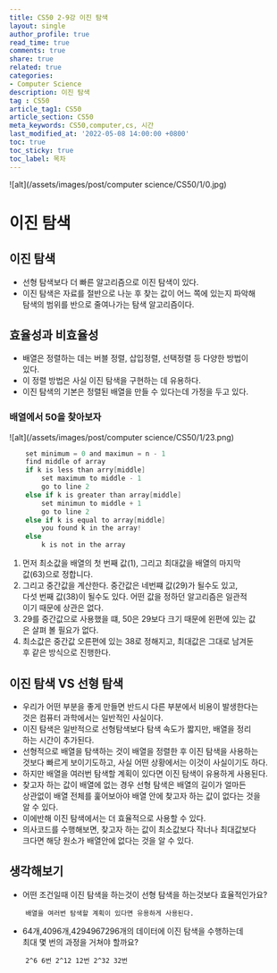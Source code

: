 ```yaml
---
title: CS50 2-9강 이진 탐색
layout: single
author_profile: true
read_time: true
comments: true
share: true
related: true
categories:
- Computer Science
description: 이진 탐색
tag : CS50
article_tag1: CS50
article_section: CS50
meta_keywords: CS50,computer,cs, 시간
last_modified_at: '2022-05-08 14:00:00 +0800'
toc: true
toc_sticky: true
toc_label: 목차
---
```


![alt](/assets/images/post/computer science/CS50/1/0.jpg)

이진 탐색
=========

## 이진 탐색

* 선형 탐색보다 더 빠른 알고리즘으로 이진 탐색이 있다.
* 이진 탐색은 자료를 절반으로 나눈 후 찾는 값이 어느 쪽에 있는지 파악해  
  탐색의 범위를 반으로 줄여나가는 탐색 알고리즘이다.

## 효율성과 비효율성

* 배열은 정렬하는 데는 버블 정렬, 삽입정렬, 선택정렬 등 다양한 방법이  
  있다.
* 이 정렬 방법은 사실 이진 탐색을 구현하는 데 유용하다.
* 이진 탐색의 기본은 정렬된 배열을 만들 수 있다는데 가정을 두고 있다.

### 배열에서 50을 찾아보자

![alt](/assets/images/post/computer science/CS50/1/23.png)

```c
    set minimum = 0 and maximun = n - 1
    find middle of array
    if k is less than arry[middle]
        set maximum to middle - 1
        go to line 2
    else if k is greater than array[middle]
        set minimun to middle + 1
        go to line 2
    else if k is equal to array[middle]
        you found k in the array!
    else
        k is not in the array
```

1. 먼저 최소값을 배열의 첫 번째 값(1), 그리고 최대값을 배열의 마지막  
  값(63)으로 정합니다.
2. 그리고 중간값을 계산한다. 중간값은 네번쨰 값(29)가 될수도 있고,  
  다섯 번째 값(38)이 될수도 있다. 어떤 값을 정하던 알고리즘은 일관적  
  이기 때문에 상관은 없다.
3. 29를 중간값으로 사용했을 떄, 50은 29보다 크기 때문에 왼편에 있는 값  
  은 살펴 볼 필요가 없다.
4. 최소값은 중간값 오른편에 있는 38로 정해지고, 최대값은 그대로 남겨둔  
   후 같은 방식으로 진행한다.

## 이진 탐색 VS 선형 탐색

* 우리가 어떤 부분을 좋게 만들면 반드시 다른 부분에서 비용이 발생한다는  
  것은 컴퓨터 과학에서는 일반적인 사실이다.
* 이진 탐색은 일반적으로 선형탐색보다 탐색 속도가 짧지만, 배열을 정리  
  하는 시간이 추가된다.
* 선형적으로 배열을 탐색하는 것이 배열을 정렬한 후 이진 탐색을 사용하는  
  것보다 빠르게 보이기도하고, 사실 어떤 상황에서는 이것이 사실이기도 하다.
* 하지만 배열을 여러번 탐색할 계획이 있다면 이진 탐색이 유용하게 사용된다.
* 찾고자 하는 값이 배열에 없는 경우 선형 탐색은 배열의 길이가 얼마든   
  상관없이 배열 전체를 훑어보아야 배열 안에 찾고자 하는 값이 없다는 것을  
  알 수 있다.
* 이에반해 이진 탐색에서는 더 효율적으로 사용할 수 있다.
* 의사코드를 수행해보면, 찾고자 하는 값이 최소값보다 작너나 최대값보다  
  크다면 해당 원소가 배열안에 없다는 것을 알 수 있다.

## 생각해보기

* 어떤 조건일때 이진 탐색을 하는것이 선형 탐색을 하는것보다 효율적인가요?

```
    배열을 여러번 탐색할 계획이 있다면 유용하게 사용된다.
```

* 64개,4096개,4294967296개의 데이터에 이진 탐색을 수행하는데   
  최대 몇 번의 과정을 거쳐야 할까요?

```
    2^6 6번 2^12 12번 2^32 32번
```
